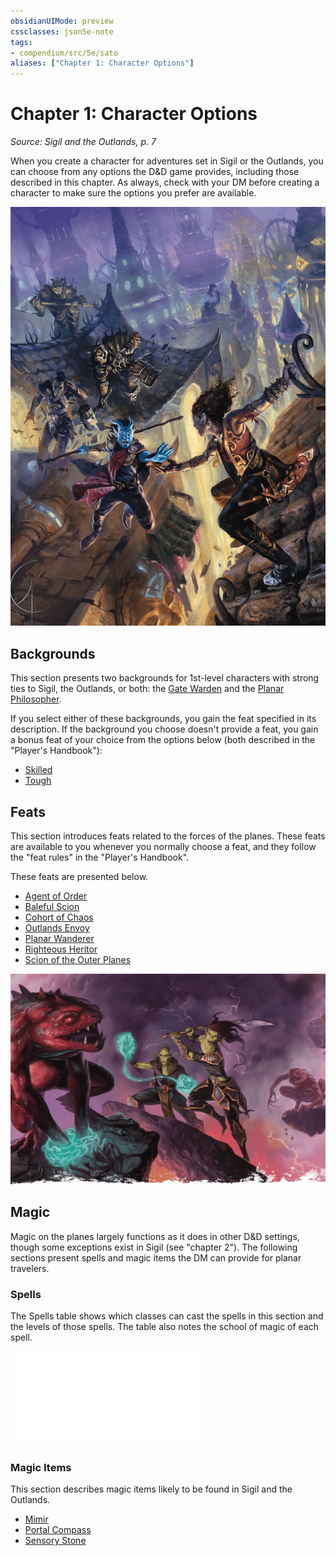 ```yaml
---
obsidianUIMode: preview
cssclasses: json5e-note
tags:
- compendium/src/5e/sato
aliases: ["Chapter 1: Character Options"]
---
```

# Chapter 1: Character Options
*Source: Sigil and the Outlands, p. 7* 

When you create a character for adventures set in Sigil or the Outlands, you can choose from any options the D&D game provides, including those described in this chapter. As always, check with your DM before creating a character to make sure the options you prefer are available.

![Planar adventurers flee Me...](https://raw.githubusercontent.com/5etools-mirror-3/5etools-img/main/book/SatO/002-01-001.splash.webp#center "Planar adventurers flee Mercykiller enforcers over the roofs of Sigil")

## Backgrounds

This section presents two backgrounds for 1st-level characters with strong ties to Sigil, the Outlands, or both: the [Gate Warden](Mechanics/backgrounds/gate-warden-sato.md) and the [Planar Philosopher](Mechanics/backgrounds/planar-philosopher-sato.md).

If you select either of these backgrounds, you gain the feat specified in its description. If the background you choose doesn't provide a feat, you gain a bonus feat of your choice from the options below (both described in the "Player's Handbook"):

- [Skilled](Mechanics/feats/skilled.md)  
- [Tough](Mechanics/feats/tough.md)  

## Feats

This section introduces feats related to the forces of the planes. These feats are available to you whenever you normally choose a feat, and they follow the "feat rules" in the "Player's Handbook".

These feats are presented below.

- [Agent of Order](Mechanics/feats/agent-of-order-sato.md)  
- [Baleful Scion](Mechanics/feats/baleful-scion-sato.md)  
- [Cohort of Chaos](Mechanics/feats/cohort-of-chaos-sato.md)  
- [Outlands Envoy](Mechanics/feats/outlands-envoy-sato.md)  
- [Planar Wanderer](Mechanics/feats/planar-wanderer-sato.md)  
- [Righteous Heritor](Mechanics/feats/righteous-heritor-sato.md)  
- [Scion of the Outer Planes](Mechanics/feats/scion-of-the-outer-planes-sato.md)  

![In the struggle between ch...](https://raw.githubusercontent.com/5etools-mirror-3/5etools-img/main/book/SatO/005-01-004.chaos-and-order.webp#center "In the struggle between chaos and order, two gith warriors battle slaadi on the plane of Limbo")

## Magic

Magic on the planes largely functions as it does in other D&D settings, though some exceptions exist in Sigil (see "chapter 2"). The following sections present spells and magic items the DM can provide for planar travelers.

### Spells

The Spells table shows which classes can cast the spells in this section and the levels of those spells. The table also notes the school of magic of each spell.

![Spells](Mechanics/tables/spells-sato.md)

### Magic Items

This section describes magic items likely to be found in Sigil and the Outlands.

- [Mimir](Mechanics/items/mimir-sato.md)  
- [Portal Compass](Mechanics/items/portal-compass-sato.md)  
- [Sensory Stone](Mechanics/items/sensory-stone-sato.md)